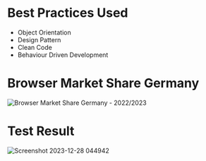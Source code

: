 # Best Practices Used
* Object Orientation <br>
* Design Pattern <br>
* Clean Code <br>
* Behaviour Driven Development <br>

# Browser Market Share Germany
![Browser Market Share Germany - 2022/2023](https://github.com/edimilsonestevam/labstech/assets/29050186/5351504f-a654-41a2-9e8a-b1b4637ed38a)

# Test Result
![Screenshot 2023-12-28 044942](https://github.com/edimilsonestevam/labstech/assets/29050186/02be8994-ed3b-4410-9c5e-cffd50ee0288)
